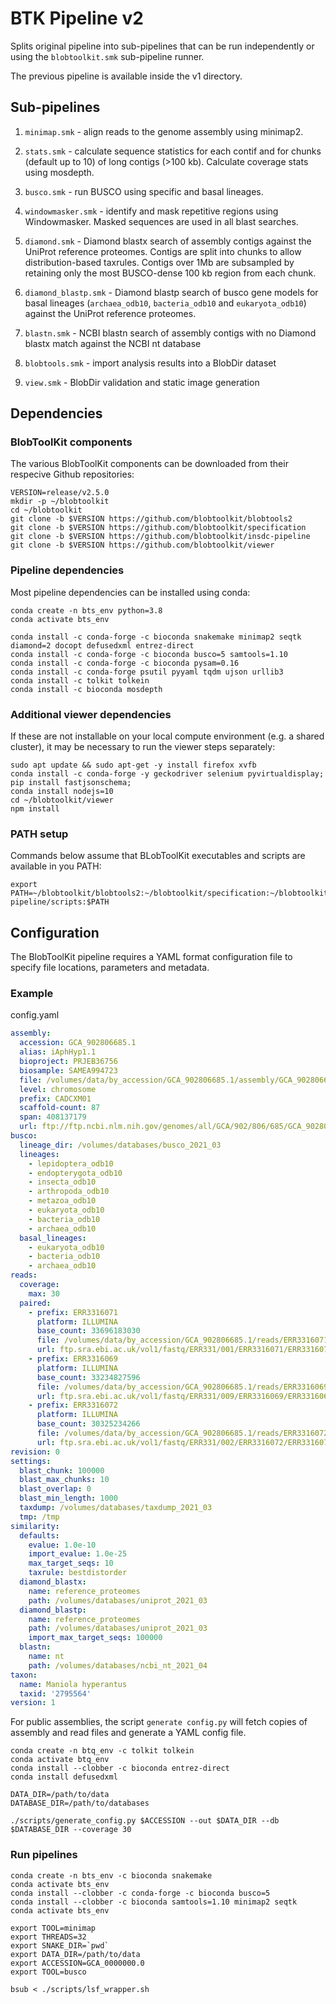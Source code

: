 # BTK Pipeline v2

Splits original pipeline into sub-pipelines that can be run independently or using the `blobtoolkit.smk` sub-pipeline runner.

The previous pipeline is available inside the v1 directory.

## Sub-pipelines

1. `minimap.smk` - align reads to the genome assembly using minimap2.

1. `stats.smk` - calculate sequence statistics for each contif and for chunks (default up to 10) of long contigs (>100 kb). Calculate coverage stats using mosdepth.

1. `busco.smk` - run BUSCO using specific and basal lineages.

1. `windowmasker.smk` - identify and mask repetitive regions using Windowmasker. Masked sequences are used in all blast searches.

1. `diamond.smk` - Diamond blastx search of assembly contigs against the UniProt reference proteomes. Contigs are split into chunks to allow distribution-based taxrules. Contigs over 1Mb are subsampled by retaining only the most BUSCO-dense 100 kb region from each chunk. 

1. `diamond_blastp.smk` - Diamond blastp search of busco gene models for basal lineages (`archaea_odb10`, `bacteria_odb10` and `eukaryota_odb10`) against the UniProt reference proteomes.

1. `blastn.smk` - NCBI blastn search of assembly contigs with no Diamond blastx match against the NCBI nt database

1. `blobtools.smk` - import analysis results into a BlobDir dataset

1. `view.smk` - BlobDir validation and static image generation


## Dependencies

### BlobToolKit components
The various BlobToolKit components can be downloaded from their respecive Github repositories:
```
VERSION=release/v2.5.0
mkdir -p ~/blobtoolkit
cd ~/blobtoolkit
git clone -b $VERSION https://github.com/blobtoolkit/blobtools2
git clone -b $VERSION https://github.com/blobtoolkit/specification
git clone -b $VERSION https://github.com/blobtoolkit/insdc-pipeline
git clone -b $VERSION https://github.com/blobtoolkit/viewer
```

### Pipeline dependencies
Most pipeline dependencies can be installed using conda:
```
conda create -n bts_env python=3.8
conda activate bts_env

conda install -c conda-forge -c bioconda snakemake minimap2 seqtk diamond=2 docopt defusedxml entrez-direct
conda install -c conda-forge -c bioconda busco=5 samtools=1.10
conda install -c conda-forge -c bioconda pysam=0.16
conda install -c conda-forge psutil pyyaml tqdm ujson urllib3
conda install -c tolkit tolkein
conda install -c bioconda mosdepth
```

### Additional viewer dependencies
If these are not installable on your local compute environment (e.g. a shared cluster), it may be necessary to run the viewer steps separately:
```
sudo apt update && sudo apt-get -y install firefox xvfb
conda install -c conda-forge -y geckodriver selenium pyvirtualdisplay;
pip install fastjsonschema;
conda install nodejs=10
cd ~/blobtoolkit/viewer
npm install
```

### PATH setup
Commands below assume that BLobToolKit executables and scripts are available in you PATH:
```
export PATH=~/blobtoolkit/blobtools2:~/blobtoolkit/specification:~/blobtoolkit/insdc-pipeline/scripts:$PATH
```

## Configuration
The BlobToolKit pipeline requires a YAML format configuration file to specify file locations, parameters and metadata.

### Example

config.yaml
```yaml
assembly:
  accession: GCA_902806685.1
  alias: iAphHyp1.1
  bioproject: PRJEB36756
  biosample: SAMEA994723
  file: /volumes/data/by_accession/GCA_902806685.1/assembly/GCA_902806685.1.fasta.gz
  level: chromosome
  prefix: CADCXM01
  scaffold-count: 87
  span: 408137179
  url: ftp://ftp.ncbi.nlm.nih.gov/genomes/all/GCA/902/806/685/GCA_902806685.1_iAphHyp1.1/GCA_902806685.1_iAphHyp1.1_genomic.fna.gz
busco:
  lineage_dir: /volumes/databases/busco_2021_03
  lineages:
    - lepidoptera_odb10
    - endopterygota_odb10
    - insecta_odb10
    - arthropoda_odb10
    - metazoa_odb10
    - eukaryota_odb10
    - bacteria_odb10
    - archaea_odb10
  basal_lineages:
    - eukaryota_odb10
    - bacteria_odb10
    - archaea_odb10
reads:
  coverage:
    max: 30
  paired:
    - prefix: ERR3316071
      platform: ILLUMINA
      base_count: 33696183030
      file: /volumes/data/by_accession/GCA_902806685.1/reads/ERR3316071_1.fastq.gz;/volumes/data/by_accession/GCA_902806685.1/reads/ERR3316071_2.fastq.gz
      url: ftp.sra.ebi.ac.uk/vol1/fastq/ERR331/001/ERR3316071/ERR3316071_1.fastq.gz;ftp.sra.ebi.ac.uk/vol1/fastq/ERR331/001/ERR3316071/ERR3316071_2.fastq.gz
    - prefix: ERR3316069
      platform: ILLUMINA
      base_count: 33234827596
      file: /volumes/data/by_accession/GCA_902806685.1/reads/ERR3316069_1.fastq.gz;/volumes/data/by_accession/GCA_902806685.1/reads/ERR3316069_2.fastq.gz
      url: ftp.sra.ebi.ac.uk/vol1/fastq/ERR331/009/ERR3316069/ERR3316069_1.fastq.gz;ftp.sra.ebi.ac.uk/vol1/fastq/ERR331/009/ERR3316069/ERR3316069_2.fastq.gz
    - prefix: ERR3316072
      platform: ILLUMINA
      base_count: 30325234266
      file: /volumes/data/by_accession/GCA_902806685.1/reads/ERR3316072_1.fastq.gz;/volumes/data/by_accession/GCA_902806685.1/reads/ERR3316072_2.fastq.gz
      url: ftp.sra.ebi.ac.uk/vol1/fastq/ERR331/002/ERR3316072/ERR3316072_1.fastq.gz;ftp.sra.ebi.ac.uk/vol1/fastq/ERR331/002/ERR3316072/ERR3316072_2.fastq.gz
revision: 0
settings:
  blast_chunk: 100000
  blast_max_chunks: 10
  blast_overlap: 0
  blast_min_length: 1000
  taxdump: /volumes/databases/taxdump_2021_03
  tmp: /tmp
similarity:
  defaults:
    evalue: 1.0e-10
    import_evalue: 1.0e-25
    max_target_seqs: 10
    taxrule: bestdistorder
  diamond_blastx:
    name: reference_proteomes
    path: /volumes/databases/uniprot_2021_03
  diamond_blastp:
    name: reference_proteomes
    path: /volumes/databases/uniprot_2021_03
    import_max_target_seqs: 100000
  blastn:
    name: nt
    path: /volumes/databases/ncbi_nt_2021_04
taxon:
  name: Maniola hyperantus
  taxid: '2795564'
version: 1
```



For public assemblies, the script `generate config.py` will fetch copies of assembly and read files and generate a YAML config file.

```
conda create -n btq_env -c tolkit tolkein
conda activate btq_env
conda install --clobber -c bioconda entrez-direct
conda install defusedxml

DATA_DIR=/path/to/data
DATABASE_DIR=/path/to/databases

./scripts/generate_config.py $ACCESSION --out $DATA_DIR --db $DATABASE_DIR --coverage 30
```

### Run pipelines

```
conda create -n bts_env -c bioconda snakemake
conda activate bts_env
conda install --clobber -c conda-forge -c bioconda busco=5
conda install --clobber -c bioconda samtools=1.10 minimap2 seqtk
conda activate bts_env

export TOOL=minimap
export THREADS=32
export SNAKE_DIR=`pwd`
export DATA_DIR=/path/to/data
export ACCESSION=GCA_0000000.0
export TOOL=busco

bsub < ./scripts/lsf_wrapper.sh
```
